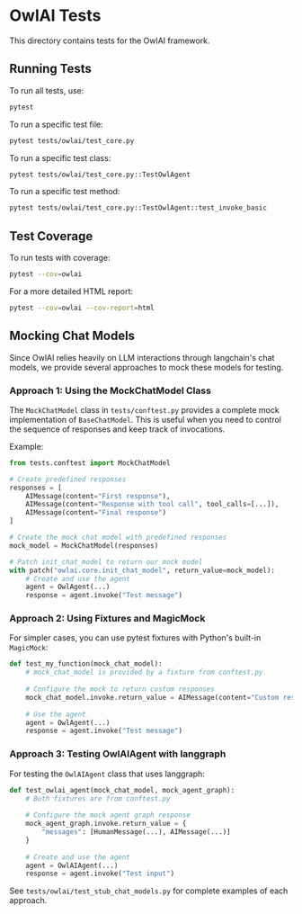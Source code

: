 # OwlAI Tests

This directory contains tests for the OwlAI framework.

## Running Tests

To run all tests, use:

```bash
pytest
```

To run a specific test file:

```bash
pytest tests/owlai/test_core.py
```

To run a specific test class:

```bash
pytest tests/owlai/test_core.py::TestOwlAgent
```

To run a specific test method:

```bash
pytest tests/owlai/test_core.py::TestOwlAgent::test_invoke_basic
```

## Test Coverage

To run tests with coverage:

```bash
pytest --cov=owlai
```

For a more detailed HTML report:

```bash
pytest --cov=owlai --cov-report=html
```

## Mocking Chat Models

Since OwlAI relies heavily on LLM interactions through langchain's chat models, we provide several approaches to mock these models for testing.

### Approach 1: Using the MockChatModel Class

The `MockChatModel` class in `tests/conftest.py` provides a complete mock implementation of `BaseChatModel`. This is useful when you need to control the sequence of responses and keep track of invocations.

Example:
```python
from tests.conftest import MockChatModel

# Create predefined responses
responses = [
    AIMessage(content="First response"),
    AIMessage(content="Response with tool call", tool_calls=[...]),
    AIMessage(content="Final response")
]

# Create the mock chat model with predefined responses
mock_model = MockChatModel(responses)

# Patch init_chat_model to return our mock model
with patch("owlai.core.init_chat_model", return_value=mock_model):
    # Create and use the agent
    agent = OwlAgent(...)
    response = agent.invoke("Test message")
```

### Approach 2: Using Fixtures and MagicMock

For simpler cases, you can use pytest fixtures with Python's built-in `MagicMock`:

```python
def test_my_function(mock_chat_model):
    # mock_chat_model is provided by a fixture from conftest.py
    
    # Configure the mock to return custom responses
    mock_chat_model.invoke.return_value = AIMessage(content="Custom response")
    
    # Use the agent
    agent = OwlAgent(...)
    response = agent.invoke("Test message")
```

### Approach 3: Testing OwlAIAgent with langgraph

For testing the `OwlAIAgent` class that uses langgraph:

```python
def test_owlai_agent(mock_chat_model, mock_agent_graph):
    # Both fixtures are from conftest.py
    
    # Configure the mock agent graph response
    mock_agent_graph.invoke.return_value = {
        "messages": [HumanMessage(...), AIMessage(...)]
    }
    
    # Create and use the agent
    agent = OwlAIAgent(...)
    response = agent.invoke("Test input")
```

See `tests/owlai/test_stub_chat_models.py` for complete examples of each approach. 